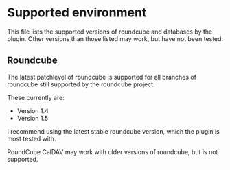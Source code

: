 # Supported environment

This file lists the supported versions of roundcube and databases by the plugin. Other versions than those listed may
work, but have not been tested.

## Roundcube

The latest patchlevel of roundcube is supported for all branches of roundcube still supported by the roundcube project.

These currently are:
  - Version 1.4
  - Version 1.5

I recommend using the latest stable roundcube version, which the plugin is most tested with.

RoundCube CalDAV may work with older versions of roundcube, but is not supported.

